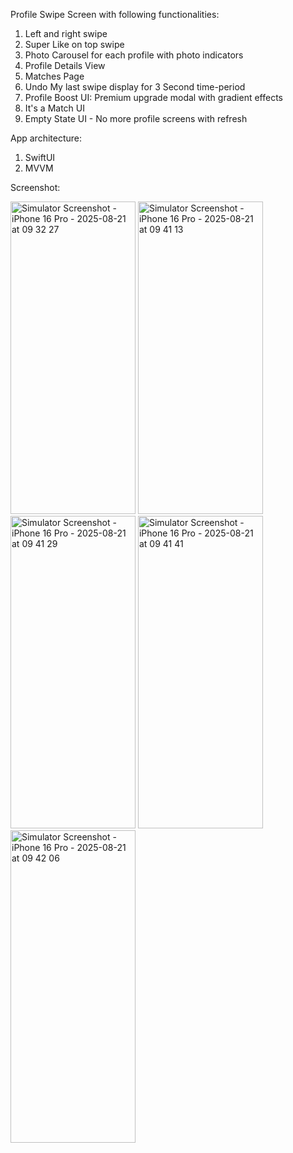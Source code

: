 Profile Swipe Screen with following functionalities:
1. Left and right swipe
2. Super Like on top swipe
3. Photo Carousel for each profile with photo indicators
4. Profile Details View
5. Matches Page
6. Undo My last swipe display for 3 Second time-period 
7. Profile Boost UI: Premium upgrade modal with gradient effects
8. It's a Match UI
9. Empty State UI - No more profile screens with refresh

App architecture:
1. SwiftUI
2. MVVM

Screenshot:

<img width="200" height="500" alt="Simulator Screenshot - iPhone 16 Pro - 2025-08-21 at 09 32 27" src="https://github.com/user-attachments/assets/169cb9d2-4370-429b-8f40-99f13488a5ba" />

<img width="200" height="500" alt="Simulator Screenshot - iPhone 16 Pro - 2025-08-21 at 09 41 13" src="https://github.com/user-attachments/assets/1e5c3367-29e0-41c3-b4b8-6e70a08f0524" />

<img width="200" height="500" alt="Simulator Screenshot - iPhone 16 Pro - 2025-08-21 at 09 41 29" src="https://github.com/user-attachments/assets/62187b64-f151-48a1-b314-dc6182e55469" />

<img width="200" height="500" alt="Simulator Screenshot - iPhone 16 Pro - 2025-08-21 at 09 41 41" src="https://github.com/user-attachments/assets/7ae1e525-d2bd-4602-b0f4-1bd05b0a3c6b" />

<img width="200" height="500" alt="Simulator Screenshot - iPhone 16 Pro - 2025-08-21 at 09 42 06" src="https://github.com/user-attachments/assets/602598a5-9062-43b4-abe6-b896fb6d3f25" />
